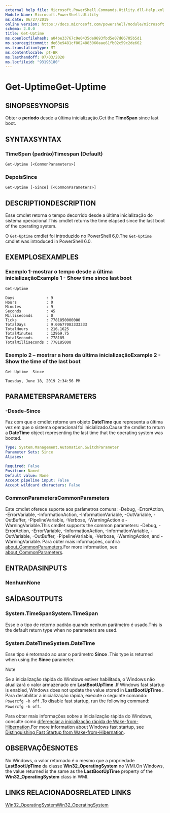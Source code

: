 ```yaml
---
external help file: Microsoft.PowerShell.Commands.Utility.dll-Help.xml
Module Name: Microsoft.PowerShell.Utility
ms.date: 06/27/2019
online version: https://docs.microsoft.com/powershell/module/microsoft.powershell.utility/get-uptime?view=powershell-7&WT.mc_id=ps-gethelp
schema: 2.0.0
title: Get-Uptime
ms.openlocfilehash: a04be33767c9e0435de9693fbd5e07d66705b5d1
ms.sourcegitcommit: de63e9481cf8024883060aae61fb02c59c2de662
ms.translationtype: MT
ms.contentlocale: pt-BR
ms.lasthandoff: 07/03/2020
ms.locfileid: "93193180"
---
```

# <span data-ttu-id="fdbee-102">Get-Uptime</span><span class="sxs-lookup"><span data-stu-id="fdbee-102">Get-Uptime</span></span>

## <span data-ttu-id="fdbee-103">SINOPSE</span><span class="sxs-lookup"><span data-stu-id="fdbee-103">SYNOPSIS</span></span>
<span data-ttu-id="fdbee-104">Obter o **período** desde a última inicialização.</span><span class="sxs-lookup"><span data-stu-id="fdbee-104">Get the **TimeSpan** since last boot.</span></span>

## <span data-ttu-id="fdbee-105">SYNTAX</span><span class="sxs-lookup"><span data-stu-id="fdbee-105">SYNTAX</span></span>

### <span data-ttu-id="fdbee-106">TimeSpan (padrão)</span><span class="sxs-lookup"><span data-stu-id="fdbee-106">Timespan (Default)</span></span>

```
Get-Uptime [<CommonParameters>]
```

### <span data-ttu-id="fdbee-107">Depois</span><span class="sxs-lookup"><span data-stu-id="fdbee-107">Since</span></span>

```
Get-Uptime [-Since] [<CommonParameters>]
```

## <span data-ttu-id="fdbee-108">DESCRIPTION</span><span class="sxs-lookup"><span data-stu-id="fdbee-108">DESCRIPTION</span></span>

<span data-ttu-id="fdbee-109">Esse cmdlet retorna o tempo decorrido desde a última inicialização do sistema operacional.</span><span class="sxs-lookup"><span data-stu-id="fdbee-109">This cmdlet returns the time elapsed since the last boot of the operating system.</span></span>

<span data-ttu-id="fdbee-110">O `Get-Uptime` cmdlet foi introduzido no PowerShell 6,0.</span><span class="sxs-lookup"><span data-stu-id="fdbee-110">The `Get-Uptime` cmdlet was introduced in PowerShell 6.0.</span></span>

## <span data-ttu-id="fdbee-111">EXEMPLOS</span><span class="sxs-lookup"><span data-stu-id="fdbee-111">EXAMPLES</span></span>

### <span data-ttu-id="fdbee-112">Exemplo 1-mostrar o tempo desde a última inicialização</span><span class="sxs-lookup"><span data-stu-id="fdbee-112">Example 1 - Show time since last boot</span></span>

```powershell
Get-Uptime
```

```Output
Days              : 9
Hours             : 0
Minutes           : 9
Seconds           : 45
Milliseconds      : 0
Ticks             : 7781850000000
TotalDays         : 9.00677083333333
TotalHours        : 216.1625
TotalMinutes      : 12969.75
TotalSeconds      : 778185
TotalMilliseconds : 778185000
```

### <span data-ttu-id="fdbee-113">Exemplo 2 – mostrar a hora da última inicialização</span><span class="sxs-lookup"><span data-stu-id="fdbee-113">Example 2 - Show the time of the last boot</span></span>

```powershell
Get-Uptime -Since
```

```Output
Tuesday, June 18, 2019 2:34:56 PM
```

## <span data-ttu-id="fdbee-114">PARAMETERS</span><span class="sxs-lookup"><span data-stu-id="fdbee-114">PARAMETERS</span></span>

### <span data-ttu-id="fdbee-115">-Desde</span><span class="sxs-lookup"><span data-stu-id="fdbee-115">-Since</span></span>

<span data-ttu-id="fdbee-116">Faz com que o cmdlet retorne um objeto **DateTime** que representa a última vez em que o sistema operacional foi inicializado.</span><span class="sxs-lookup"><span data-stu-id="fdbee-116">Cause the cmdlet to return a **DateTime** object representing the last time that the operating system was booted.</span></span>

```yaml
Type: System.Management.Automation.SwitchParameter
Parameter Sets: Since
Aliases:

Required: False
Position: Named
Default value: None
Accept pipeline input: False
Accept wildcard characters: False
```

### <span data-ttu-id="fdbee-117">CommonParameters</span><span class="sxs-lookup"><span data-stu-id="fdbee-117">CommonParameters</span></span>

<span data-ttu-id="fdbee-118">Este cmdlet oferece suporte aos parâmetros comuns: -Debug, -ErrorAction, -ErrorVariable, -InformationAction, -InformationVariable, -OutVariable, -OutBuffer, -PipelineVariable, -Verbose, -WarningAction e -WarningVariable.</span><span class="sxs-lookup"><span data-stu-id="fdbee-118">This cmdlet supports the common parameters: -Debug, -ErrorAction, -ErrorVariable, -InformationAction, -InformationVariable, -OutVariable, -OutBuffer, -PipelineVariable, -Verbose, -WarningAction, and -WarningVariable.</span></span> <span data-ttu-id="fdbee-119">Para obter mais informações, confira [about_CommonParameters](https://go.microsoft.com/fwlink/?LinkID=113216).</span><span class="sxs-lookup"><span data-stu-id="fdbee-119">For more information, see [about_CommonParameters](https://go.microsoft.com/fwlink/?LinkID=113216).</span></span>

## <span data-ttu-id="fdbee-120">ENTRADAS</span><span class="sxs-lookup"><span data-stu-id="fdbee-120">INPUTS</span></span>

### <span data-ttu-id="fdbee-121">Nenhum</span><span class="sxs-lookup"><span data-stu-id="fdbee-121">None</span></span>

## <span data-ttu-id="fdbee-122">SAÍDAS</span><span class="sxs-lookup"><span data-stu-id="fdbee-122">OUTPUTS</span></span>

### <span data-ttu-id="fdbee-123">System.TimeSpan</span><span class="sxs-lookup"><span data-stu-id="fdbee-123">System.TimeSpan</span></span>

<span data-ttu-id="fdbee-124">Esse é o tipo de retorno padrão quando nenhum parâmetro é usado.</span><span class="sxs-lookup"><span data-stu-id="fdbee-124">This is the default return type when no parameters are used.</span></span>

### <span data-ttu-id="fdbee-125">System.DateTime</span><span class="sxs-lookup"><span data-stu-id="fdbee-125">System.DateTime</span></span>

<span data-ttu-id="fdbee-126">Esse tipo é retornado ao usar o parâmetro **Since** .</span><span class="sxs-lookup"><span data-stu-id="fdbee-126">This type is returned when using the **Since** parameter.</span></span>

> [!NOTE]
> <span data-ttu-id="fdbee-127">Se a inicialização rápida do Windows estiver habilitada, o Windows não atualizará o valor armazenado em **LastBootUpTime** .</span><span class="sxs-lookup"><span data-stu-id="fdbee-127">If Windows fast startup is enabled, Windows does not update the value stored in **LastBootUpTime** .</span></span> <span data-ttu-id="fdbee-128">Para desabilitar a inicialização rápida, execute o seguinte comando: `Powercfg -h off` .</span><span class="sxs-lookup"><span data-stu-id="fdbee-128">To disable fast startup, run the following command: `Powercfg -h off`.</span></span>
>
> <span data-ttu-id="fdbee-129">Para obter mais informações sobre a inicialização rápida do Windows, consulte como [diferenciar a inicialização rápida de Wake-from-Hibernation](/windows-hardware/drivers/kernel/distinguishing-fast-startup-from-wake-from-hibernation).</span><span class="sxs-lookup"><span data-stu-id="fdbee-129">For more information about Windows fast startup, see [Distinguishing Fast Startup from Wake-from-Hibernation](/windows-hardware/drivers/kernel/distinguishing-fast-startup-from-wake-from-hibernation).</span></span>

## <span data-ttu-id="fdbee-130">OBSERVAÇÕES</span><span class="sxs-lookup"><span data-stu-id="fdbee-130">NOTES</span></span>

<span data-ttu-id="fdbee-131">No Windows, o valor retornado é o mesmo que a propriedade **LastBootUpTime** da classe **Win32_OperatingSystem** no WMI.</span><span class="sxs-lookup"><span data-stu-id="fdbee-131">On Windows, the value returned is the same as the **LastBootUpTime** property of the **Win32_OperatingSystem** class in WMI.</span></span>

## <span data-ttu-id="fdbee-132">LINKS RELACIONADOS</span><span class="sxs-lookup"><span data-stu-id="fdbee-132">RELATED LINKS</span></span>

[<span data-ttu-id="fdbee-133">Win32_OperatingSystem</span><span class="sxs-lookup"><span data-stu-id="fdbee-133">Win32_OperatingSystem</span></span>](/windows/win32/cimwin32prov/win32-operatingsystem#properties)
